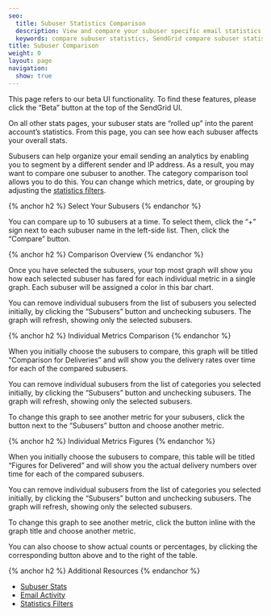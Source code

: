 ```yaml
---
seo:
  title: Subuser Statistics Comparison
  description: View and compare your subuser specific email statistics.
  keywords: compare subuser statistics, SendGrid compare subuser statistics, subuser statistic comparison
title: Subuser Comparison
weight: 0
layout: page
navigation:
  show: true
---
```


<call-out>

This page refers to our beta UI functionality. To find these features, please click the “Beta” button at the top of the SendGrid UI.

</call-out>

<call-out>

On all other stats pages, your subuser stats are “rolled up” into the parent account’s statistics. From this page, you can see how each subuser affects your overall stats.

</call-out>

Subusers can help organize your email sending an analytics by enabling you to segment by a different sender and IP address. As a result, you may want to compare one subuser to another. The category comparison tool allows you to do this. You can change which metrics, date, or grouping by adjusting the [statistics filters]({{root_url}}/help-support/analytics-and-reporting/stats-overview.html#-Statistics-Filters).

{% anchor h2 %}
Select Your Subusers
{% endanchor %}

You can compare up to 10 subusers at a time. To select them, click the “+” sign next to each subuser name in the left-side list. Then, click the “Compare” button.

{% anchor h2 %}
Comparison Overview
{% endanchor %}

Once you have selected the subusers, your top most graph will show you how each selected subuser has fared for each individual metric in a single graph. Each subuser will be assigned a color in this bar chart.

You can remove individual subusers from the list of subusers you selected initially, by clicking the “Subusers” button and unchecking subusers. The graph will refresh, showing only the selected subusers.

{% anchor h2 %}
Individual Metrics Comparison
{% endanchor %}

When you initially choose the subusers to compare, this graph will be titled “Comparison for Deliveries” and will show you the delivery rates over time for each of the compared subusers.

You can remove individual subusers from the list of categories you selected initially, by clicking the “Subusers” button and unchecking subusers. The graph will refresh, showing only the selected subusers.

To change this graph to see another metric for your subusers, click the button next to the “Subusers” button and choose another metric.

{% anchor h2 %}
Individual Metrics Figures
{% endanchor %}

When you initially choose the subusers to compare, this table will be titled “Figures for Delivered” and will show you the actual delivery numbers over time for each of the compared subusers.

You can remove individual subusers from the list of categories you selected initially, by clicking the “Subusers” button and unchecking subusers. The graph will refresh, showing only the selected subusers.

To change this graph to see another metric, click the button inline with the graph title and choose another metric.

You can also choose to show actual counts or percentages, by clicking the corresponding button above and to the right of the table.

{% anchor h2 %}
Additional Resources
{% endanchor %}

- [Subuser Stats]({{root_url}}/API_Reference/Web_API_v3/Stats/subusers.html)
- [Email Activity]({{root_url}}/help-support/analytics-and-reporting/email-activity-feed.html)
- [Statistics Filters]({{root_url}}/help-support/analytics-and-reporting/stats-overview.html#-Statistics-Filters)
